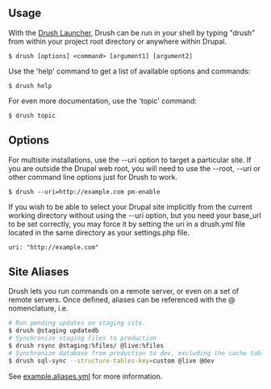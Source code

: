 Usage
-----------

With the [Drush Launcher](https://github.com/drush-ops/drush-launcher), Drush can be run in your shell by typing "drush" from within your project root directory or anywhere within Drupal.

    $ drush [options] <command> [argument1] [argument2]

Use the 'help' command to get a list of available options and commands:

    $ drush help

For even more documentation, use the 'topic' command:

    $ drush topic

Options
-----------

For multisite installations, use the --uri option to target a particular site.  If
you are outside the Drupal web root, you will need to use the --root, --uri or other
command line options just for Drush to work.

    $ drush --uri=http://example.com pm-enable

If you wish to be able to select your Drupal site implicitly from the
current working directory without using the --uri option, but you need your
base_url to be set correctly, you may force it by setting the uri in
a drush.yml file located in the same directory as your settings.php file.

```
uri: "http://example.com"
```

Site Aliases
------------

Drush lets you run commands on a remote server, or even on a set of remote
servers.  Once defined, aliases can be referenced with the @ nomenclature, i.e.

```bash
# Run pending updates on staging site.
$ drush @staging updatedb
# Synchronize staging files to production
$ drush rsync @staging:%files/ @live:%files
# Synchronize database from production to dev, excluding the cache table
$ drush sql-sync --structure-tables-key=custom @live @dev
```

See [example.aliases.yml](../examples/example.aliases.yml) for more information.

